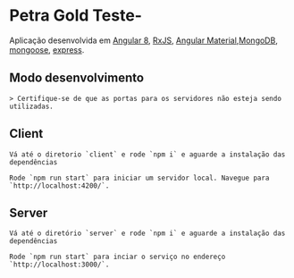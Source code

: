# Petra Gold Teste-

  Aplicação  desenvolvida em [Angular 8](https://angular.io/), [RxJS](https://rxjs-dev.firebaseapp.com/), [Angular Material](https://material.angular.io/),[MongoDB](https://www.mongodb.com/), [mongoose](https://mongoosejs.com/), [express](https://expressjs.com/pt-br/).

## Modo desenvolvimento

    > Certifique-se de que as portas para os servidores não esteja sendo utilizadas.

## Client

    Vá até o diretorio `client` e rode `npm i` e aguarde a instalação das dependências

    Rode `npm run start` para iniciar um servidor local. Navegue para `http://localhost:4200/`.

## Server

    Vá até o diretório `server` e rode `npm i` e aguarde a instalação das dependências

    Rode `npm run start` para inciar o serviço no endereço `http://localhost:3000/`.
